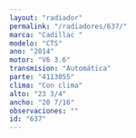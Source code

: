 ```yaml
---
layout: "radiador"
permalink: "/radiadores/637/"
marca: "Cadillac "
modelo: "CTS"
ano: "2014"
motor: "V6 3.6"
transmision: "Automática"
parte: "4113055"
clima: "Con clima"
alto: "23 3/4"
ancho: "20 7/16"
observaciones: ""
id: "637"
---
```


